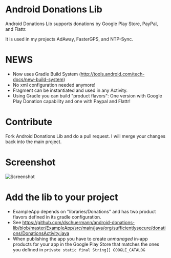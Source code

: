 # Android Donations Lib

Android Donations Lib supports donations by Google Play Store, PayPal, and Flattr.

It is used in my projects AdAway, FasterGPS, and NTP-Sync.

# NEWS

* Now uses Gradle Build System (http://tools.android.com/tech-docs/new-build-system)
* No xml configuration needed anymore!
* Fragment can be instantiated and used in any Activity.
* Using Gradle you can build "product flavors": One version with Google Play Donation capability and one with Paypal and Flattr!

# Contribute

Fork Android Donations Lib and do a pull request. I will merge your changes back into the main project.

# Screenshot

![Screenshot](http://github.com/dschuermann/android-donations-lib/raw/master/screenshot.png)

# Add the lib to your project

* ExampleApp depends on "libraries/Donations" and has two product flavors defined in its gradle configuration.
* See https://github.com/dschuermann/android-donations-lib/blob/master/ExampleApp/src/main/java/org/sufficientlysecure/donations/DonationsActivity.java
* When publishing the app you have to create _unmanaged_ in-app products for your app in the Google Play Store that matches the ones you defined in ``private static final String[] GOOGLE_CATALOG``